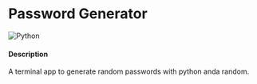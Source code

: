 # Password Generator
![Python](https://img.shields.io/badge/python-3670A0?style=for-the-badge&logo=python&logoColor=ffdd54)

<h4>Description</h4>

A terminal app to generate random passwords with python anda random.
